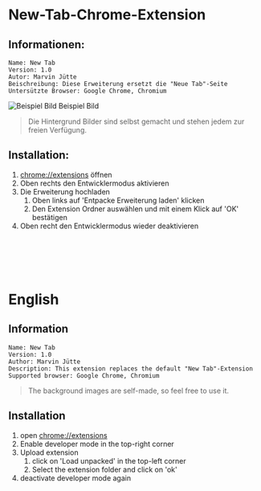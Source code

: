 # New-Tab-Chrome-Extension

## Informationen:
    Name: New Tab
    Version: 1.0
    Autor: Marvin Jütte
    Beischreibung: Diese Erweiterung ersetzt die "Neue Tab"-Seite
    Untersützte Browser: Google Chrome, Chromium

![Beispiel Bild](https://nivram710.ddns.net/res/images/devel/chrome/new_tab/example.png)
Beispiel Bild
 
> Die Hintergrund Bilder sind selbst gemacht und stehen jedem zur freien Verfügung.

## Installation:
1. [chrome://extensions](chrome://extensions) öffnen
2. Oben rechts den Entwicklermodus aktivieren
3. Die Erweiterung hochladen<br/>
    1) Oben links auf 'Entpacke Erweiterung laden' klicken<br/>
    2) Den Extension Ordner auswählen und mit einem Klick auf 'OK' bestätigen<br/>
4. Oben recht den Entwicklermodus wieder deaktivieren
    
<br/><br/><br/><br/>
    
# English
## Information
    Name: New Tab
    Version: 1.0
    Author: Marvin Jütte
    Description: This extension replaces the default "New Tab"-Extension
    Supported browser: Google Chrome, Chromium
> The background images are self-made, so feel free to use it.

## Installation
1. open [chrome://extensions](chrome://extensions)
2. Enable developer mode in the top-right corner
3. Upload extension<br/>
    1) click on 'Load unpacked' in the top-left corner<br/>
    2) Select the extension folder and click on 'ok'<br/>
4. deactivate developer mode again